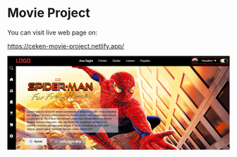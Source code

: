 # Movie Project
You can visit live web page on:

https://ceken-movie-project.netlify.app/

![Main Page](MovieProjectReadMe.png)